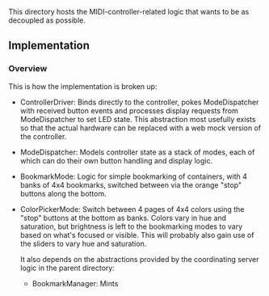 This directory hosts the MIDI-controller-related logic that wants to be as
decoupled as possible.

## Implementation ##

### Overview ###

This is how the implementation is broken up:
- ControllerDriver: Binds directly to the controller, pokes ModeDispatcher with
  received button events and processes display requests from ModeDispatcher to
  set LED state.  This abstraction most usefully exists so that the actual
  hardware can be replaced with a web mock version of the controller.
- ModeDispatcher: Models controller state as a stack of modes, each of which can
  do their own button handling and display logic.
- BookmarkMode: Logic for simple bookmarking of containers, with 4 banks of 4x4
  bookmarks, switched between via the orange "stop" buttons along the bottom.
- ColorPickerMode: Switch between 4 pages of 4x4 colors using the "stop"
  buttons at the bottom as banks.  Colors vary in hue and saturation, but
  brightness is left to the bookmarking modes to vary based on what's focused or
  visible.  This will probably also gain use of the sliders to vary hue and
  saturation.

  It also depends on the abstractions provided by the coordinating server logic
  in the parent directory:
  - BookmarkManager: Mints 